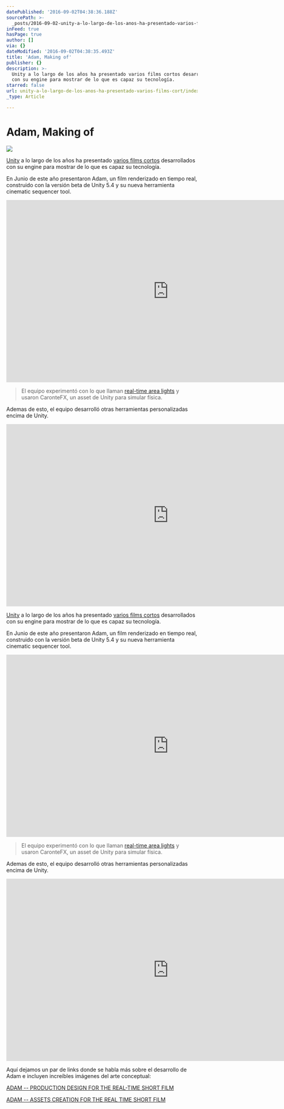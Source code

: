 ```yaml
---
datePublished: '2016-09-02T04:38:36.188Z'
sourcePath: >-
  _posts/2016-09-02-unity-a-lo-largo-de-los-anos-ha-presentado-varios-films-cort.md
inFeed: true
hasPage: true
author: []
via: {}
dateModified: '2016-09-02T04:38:35.493Z'
title: 'Adam, Making of'
publisher: {}
description: >-
  Unity a lo largo de los años ha presentado varios films cortos desarrollados
  con su engine para mostrar de lo que es capaz su tecnología.
starred: false
url: unity-a-lo-largo-de-los-anos-ha-presentado-varios-films-cort/index.html
_type: Article

---
```

# **Adam, Making of**
![](https://the-grid-user-content.s3-us-west-2.amazonaws.com/9440c6ee-9370-4d86-a062-3dd2d7df12f4.jpg)

[Unity][0] a lo largo de los años ha presentado [varios films cortos][1] desarrollados con su engine para mostrar de lo que es capaz su tecnología.

En Junio de este año presentaron Adam, un film renderizado en tiempo real, construido con la versión beta de Unity 5.4 y su nueva herramienta cinematic sequencer tool.

<iframe src="https://cdn.embedly.com/widgets/media.html?src=https%3A%2F%2Fwww.youtube.com%2Fembed%2FGXI0l3yqBrA%3Ffeature%3Doembed&amp;url=http%3A%2F%2Fwww.youtube.com%2Fwatch%3Fv%3DGXI0l3yqBrA&amp;image=https%3A%2F%2Fi.ytimg.com%2Fvi%2FGXI0l3yqBrA%2Fhqdefault.jpg&amp;key=b7d04c9b404c499eba89ee7072e1c4f7&amp;type=text%2Fhtml&amp;schema=youtube" width="854" height="480" scrolling="no" frameborder="0" allowfullscreen="" style=""></iframe>

> El equipo experimentó con lo que llaman [real-time area lights][2] y usaron CaronteFX, un asset de Unity para simular física.

Ademas de esto, el equipo desarrolló otras herramientas personalizadas encima de Unity.

<iframe src="https://cdn.embedly.com/widgets/media.html?src=https%3A%2F%2Fwww.youtube.com%2Fembed%2F0H4hKNpRAR4%3Ffeature%3Doembed&amp;url=http%3A%2F%2Fwww.youtube.com%2Fwatch%3Fv%3D0H4hKNpRAR4&amp;image=https%3A%2F%2Fi.ytimg.com%2Fvi%2F0H4hKNpRAR4%2Fhqdefault.jpg&amp;key=b7d04c9b404c499eba89ee7072e1c4f7&amp;type=text%2Fhtml&amp;schema=youtube" width="854" height="480" scrolling="no" frameborder="0" allowfullscreen="" style=""></iframe>

[Unity][0] a lo largo de los años ha presentado [varios films cortos][1] desarrollados con su engine para mostrar de lo que es capaz su tecnología.

En Junio de este año presentaron Adam, un film renderizado en tiempo real, construido con la versión beta de Unity 5.4 y su nueva herramienta cinematic sequencer tool.

<iframe src="https://cdn.embedly.com/widgets/media.html?src=https%3A%2F%2Fwww.youtube.com%2Fembed%2FGXI0l3yqBrA%3Ffeature%3Doembed&amp;url=http%3A%2F%2Fwww.youtube.com%2Fwatch%3Fv%3DGXI0l3yqBrA&amp;image=https%3A%2F%2Fi.ytimg.com%2Fvi%2FGXI0l3yqBrA%2Fhqdefault.jpg&amp;key=b7d04c9b404c499eba89ee7072e1c4f7&amp;type=text%2Fhtml&amp;schema=youtube" width="854" height="480" scrolling="no" frameborder="0" allowfullscreen="" style=""></iframe>

> El equipo experimentó con lo que llaman [real-time area lights][2] y usaron CaronteFX, un asset de Unity para simular física.

Ademas de esto, el equipo desarrolló otras herramientas personalizadas encima de Unity.

<iframe src="https://cdn.embedly.com/widgets/media.html?src=https%3A%2F%2Fwww.youtube.com%2Fembed%2F0H4hKNpRAR4%3Ffeature%3Doembed&amp;url=http%3A%2F%2Fwww.youtube.com%2Fwatch%3Fv%3D0H4hKNpRAR4&amp;image=https%3A%2F%2Fi.ytimg.com%2Fvi%2F0H4hKNpRAR4%2Fhqdefault.jpg&amp;key=b7d04c9b404c499eba89ee7072e1c4f7&amp;type=text%2Fhtml&amp;schema=youtube" width="854" height="480" scrolling="no" frameborder="0" allowfullscreen="" style=""></iframe>

Aquí dejamos un par de links donde se habla más sobre el desarrollo de Adam e incluyen increíbles imágenes del arte conceptual:

[ADAM -- PRODUCTION DESIGN FOR THE REAL-TIME SHORT FILM][3]

[ADAM -- ASSETS CREATION FOR THE REAL TIME SHORT FILM][4]

[0]: http://unity3d.com/
[1]: https://unity3d.com/unity/demos
[2]: https://labs.unity.com/article/real-time-polygonal-light-shading-linearly-transformed-cosines?_ga=1.5331187.1713678500.1471375219
[3]: https://blogs.unity3d.com/2016/07/07/adam-production-design-for-the-real-time-short-film/?_ga=1.261364813.1713678500.1471375219
[4]: https://blogs.unity3d.com/2016/08/09/adam-assets-creation-for-the-real-time-short-film/?_ga=1.261364813.1713678500.1471375219